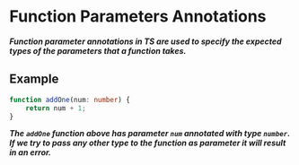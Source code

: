 # Function Parameters Annotations
***Function parameter annotations in TS are used to specify the expected types of the parameters that a function takes.***

## Example
```ts
function addOne(num: number) {
    return num + 1;
}
```
***The `addOne` function above has parameter `num` annotated with type `number`. If we try to pass any other type to the function as parameter it will result in an error.***
